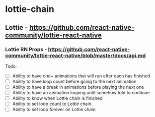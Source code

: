 # lottie-chain

## Lottie - https://github.com/react-native-community/lottie-react-native
### Lottie RN Props - https://github.com/react-native-community/lottie-react-native/blob/master/docs/api.md

Todo:
- [ ] Ability to have one+ animations that will run after each has finished
- [ ] Ability to have loop count before going to the next animation
- [ ] Ability to have a break in animations before playing the next one
- [ ] Ability to have an animation looping until somehow told to continue
- [ ] Ability to know when Lottie chain is finished
- [ ] Ability to set loop count to Lottie chain
- [ ] Ability to set loop forever on Lottie chain
